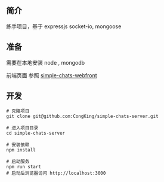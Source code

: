 ## 简介

练手项目，基于 expressjs socket-io, mongoose



## 准备

需要在本地安装 node , mongodb

前端页面 参照  [simple-chats-webfront](https://github.com/CongKing/simple-chats-webfront ) 



## 开发

```shell
# 克隆项目
git clone git@github.com:CongKing/simple-chats-server.git

# 进入项目目录
cd simple-chats-server

# 安装依赖
npm install

# 启动服务
npm run start
# 启动后浏览器访问 http://localhost:3000
```


